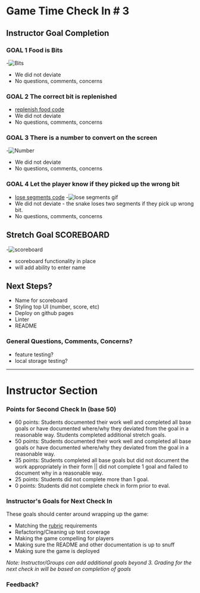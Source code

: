 # Game Time Check In # 3

## Instructor Goal Completion

### GOAL 1 Food is Bits

  -![Bits](http://i65.tinypic.com/2gvseva.png)
  - We did not deviate
  - No questions, comments, concerns

### GOAL 2 The correct bit is replenished

- [replenish food code](https://github.com/kjs222/gametime/blob/master/lib/game.js#L59-L69)
- We did not deviate
- No questions, comments, concerns

### GOAL 3 There is a number to convert on the screen

  -![Number](http://i68.tinypic.com/egsivb.png)
  - We did not deviate
  - No questions, comments, concerns

### GOAL 4  Let the player know if they picked up the wrong bit

- [lose segments code](https://github.com/kjs222/gametime/blob/master/lib/snake.js#L113-L120)
-![lose segments gif](http://g.recordit.co/EPGsn95l14.gif)
- We did not deviate - the snake loses two segments if they pick up wrong bit.  
- No questions, comments, concerns

## Stretch Goal SCOREBOARD
-![scoreboard](http://i67.tinypic.com/2rxd0zb.png)
- scoreboard functionality in place
- will add ability to enter name

## Next Steps?

- Name for scoreboard
- Styling top UI (number, score, etc)
- Deploy on github pages
- Linter
- README


### General Questions, Comments, Concerns?

- feature testing?
- local storage testing?

-----

# Instructor Section

### Points for Second Check In (base 50)

* 60 points: Students documented their work well and completed all base goals or have documented where/why they deviated from the goal in a reasonable way. Students completed additional stretch goals.
* 50 points: Students documented their work well and completed all base goals or have documented where/why they deviated from the goal in a reasonable way.
* 35 points: Students completed all base goals but did not document the work appropriately in their form || did not complete 1 goal and failed to document why in a reasonable way.
* 25 points: Students did not complete more than 1 goal.
* 0 points: Students did not complete check in form prior to eval.

### Instructor's Goals for Next Check In

These goals should center around wrapping up the game:

 - Matching the [rubric](https://github.com/turingschool/lesson_plans/blob/master/ruby_04-apis_and_scalability/gametime_project.markdown) requirements
 - Refactoring/Cleaning up test coverage
 - Making the game compelling for players
 - Making sure the README and other documentation is up to snuff
 - Making sure the game is deployed

_Note: Instructor/Groups can add additional goals beyond 3. Grading for the next check in will be based on completion of goals_

### Feedback?
